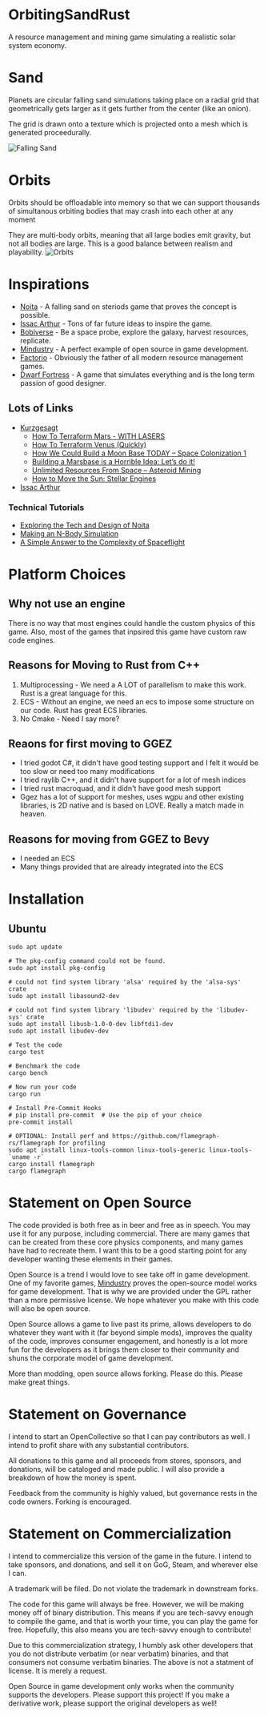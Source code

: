 # OrbitingSandRust

A resource management and mining game simulating a realistic solar system economy.

# Sand

Planets are circular falling sand simulations taking place on a radial grid that geometrically gets larger as it gets further from the center (like an onion).

The grid is drawn onto a texture which is projected onto a mesh which is generated proceedurally.

![Falling Sand](assets/progress/sand.png)

# Orbits

Orbits should be offloadable into memory so that we can support thousands of simultanous orbiting bodies that may crash into each other at any moment

They are multi-body orbits, meaning that all large bodies emit gravity, but not all bodies are large. This is a good balance between realism and playability.
![Orbits](assets/progress/orbits.png)

# Inspirations

* [Noita](https://www.youtube.com/watch?v=prXuyMCgbTc) - A falling sand on steriods game that proves the concept is possible.
* [Issac Arthur](https://www.youtube.com/watch?v=4CLplpekAug) - Tons of far future ideas to inspire the game.
* [Bobiverse](https://www.amazon.com/Are-Legion-Bob-Bobiverse-Book-ebook/dp/B01LWAESYQ) - Be a space probe, explore the galaxy, harvest resources, replicate.
* [Mindustry](https://github.com/Anuken/Mindustry) - A perfect example of open source in game development.
* [Factorio](https://www.factorio.com/) - Obviously the father of all modern resource management games.
* [Dwarf Fortress](https://www.bay12games.com/dwarves/) - A game that simulates everything and is the long term passion of good designer.

## Lots of Links

* [Kurzgesagt](https://www.youtube.com/@kurzgesagt)
    * [How To Terraform Mars - WITH LASERS](https://youtu.be/HpcTJW4ur54)
    * [How To Terraform Venus (Quickly)](https://www.youtube.com/watch?v=G-WO-z-QuWI&t=523s)
    * [How We Could Build a Moon Base TODAY – Space Colonization 1](https://www.youtube.com/watch?v=NtQkz0aRDe8)
    * [Building a Marsbase is a Horrible Idea: Let’s do it!](https://www.youtube.com/watch?v=uqKGREZs6-w)
    * [Unlimited Resources From Space – Asteroid Mining](https://www.youtube.com/watch?v=y8XvQNt26KI&t=402s)
    * [How to Move the Sun: Stellar Engines](https://www.youtube.com/watch?v=v3y8AIEX_dU)
* [Issac Arthur](https://www.youtube.com/@isaacarthurSFIA)

### Technical Tutorials

* [Exploring the Tech and Design of Noita](https://www.youtube.com/watch?v=prXuyMCgbTc&t=623s)
* [Making an N-Body Simulation](https://youtu.be/L9N7ZbGSckk?si=TnytFCksAtGzpDG1)
* [A Simple Answer to the Complexity of Spaceflight](https://youtu.be/dhYqflvJMXc?si=D6qNJofNdQbd3W0C)

# Platform Choices

## Why not use an engine

There is no way that most engines could handle the custom physics of this game. Also, most of the games that inpsired this game have custom raw code engines.

## Reasons for Moving to Rust from C++

1. Multiprocessing - We need a A LOT of parallelism to make this work. Rust is a great language for this.
2. ECS - Without an engine, we need an ecs to impose some structure on our code. Rust has great ECS libraries.
3. No Cmake - Need I say more?

## Reaons for first moving to GGEZ

* I tried godot C#, it didn't have good testing support and I felt it would be too slow or need too many modifications
* I tried raylib C++, and it didn't have support for a lot of mesh indices
* I tried rust macroquad, and it didn't have good mesh support
* Ggez has a lot of support for meshes, uses wgpu and other existing libraries, is 2D native and is based on LOVE. Really a match made in heaven.

## Reasons for moving from GGEZ to Bevy

* I needed an ECS
* Many things provided that are already integrated into the ECS

# Installation

## Ubuntu

```
sudo apt update

# The pkg-config command could not be found.
sudo apt install pkg-config

# could not find system library 'alsa' required by the 'alsa-sys' crate
sudo apt install libasound2-dev

# could not find system library 'libudev' required by the 'libudev-sys' crate
sudo apt install libusb-1.0-0-dev libftdi1-dev
sudo apt install libudev-dev

# Test the code
cargo test

# Benchmark the code
cargo bench

# Now run your code
cargo run

# Install Pre-Commit Hooks
# pip install pre-commit  # Use the pip of your choice
pre-commit install

# OPTIONAL: Install perf and https://github.com/flamegraph-rs/flamegraph for profiling
sudo apt install linux-tools-common linux-tools-generic linux-tools-`uname -r`
cargo install flamegraph
cargo flamegraph
```

# Statement on Open Source

The code provided is both free as in beer and free as in speech. You may use it for any purpose, including commercial. There are many games that can be created from these core physics components, and many games have had to recreate them. I want this to be a good starting point for any developer wanting these elements in their games.

Open Source is a trend I would love to see take off in game development. One of my favorite games, [Mindustry](https://github.com/Anuken/Mindustry) proves the open-source model works
for game development. That is why we are provided under the GPL rather than a more permissive license. We hope whatever you make with this code will also be open source.

Open Source allows a game to live past its prime, allows developers to do whatever they want with it (far beyond simple mods), improves the quality of the code, improves consumer engagement, and honestly is a lot more fun for the developers as it brings them closer to their community and shuns the corporate model of game development.

More than modding, open source allows forking. Please do this. Please make great things.

# Statement on Governance

I intend to start an OpenCollective so that I can pay contributors as well. I intend to profit share with any substantial contributors.

All donations to this game and all proceeds from stores, sponsors, and donations, will be cataloged and made public. I will also provide a breakdown of how the money is spent.

Feedback from the community is highly valued, but governance rests in the code owners. Forking is encouraged.

# Statement on Commercialization

I intend to commercialize this version of the game in the future. I intend to take sponsors, and donations, and sell it on GoG, Steam, and wherever else I can.

A trademark will be filed. Do not violate the trademark in downstream forks.

The code for this game will always be free. However, we will be making money off of binary distribution. This means if you are tech-savvy enough to compile the game, and that is worth your time, you can play the game for free. Hopefully, this also means you are tech-savvy enough to contribute!

Due to this commercialization strategy, I humbly ask other developers that you do not distribute verbatim (or near verbatim) binaries, and that consumers not consume verbatim binaries. The above is not a statment of license. It is merely a request.

Open Source in game development only works when the community supports the developers. Please support this project! If you make a derivative work, please support the original developers as well!